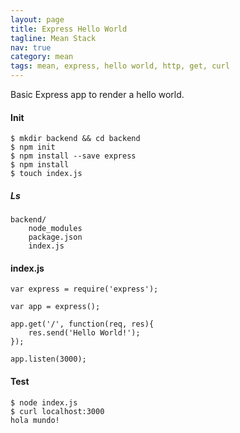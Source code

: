 ```yaml
---
layout: page
title: Express Hello World
tagline: Mean Stack
nav: true
category: mean
tags: mean, express, hello world, http, get, curl
---
```


Basic Express app to render a hello world.

#### Init ####
    $ mkdir backend && cd backend
    $ npm init
    $ npm install --save express
    $ npm install
    $ touch index.js

##### Ls #####
    backend/
        node_modules
        package.json
        index.js

#### index.js ####
    var express = require('express');

    var app = express();

    app.get('/', function(req, res){
        res.send('Hello World!');
    });

    app.listen(3000);

#### Test ####
    $ node index.js
    $ curl localhost:3000
    hola mundo!
